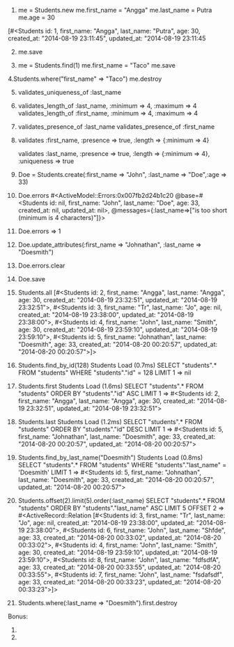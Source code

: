 1. me = Students.new
		me.first_name = "Angga"
		me.last_name = Putra
		me.age = 30


[#<Students id: 1, first_name: "Angga", last_name: "Putra", age: 30, created_at: "2014-08-19 23:11:45", updated_at: "2014-08-19 23:11:45

2. me.save

3. me = Students.find(1)
		me.first_name = "Taco"
		me.save

4.Students.where("first_name" => "Taco")
	me.destroy

5. validates_uniqueness_of :last_name

6. validates_length_of :last_name, :minimum => 4, :maximum => 4
	validates_length_of :first_name, :minimum => 4, :maximum => 4

7. validates_presence_of :last_name
		validates_presence_of :first_name

8. validates :first_name, 
						:presence => true, 
	          :length => {:minimum => 4}

	validates :last_name, 
						:presence => true, 
	          :length => {:minimum => 4},
	          :uniqueness => true

9. Doe = Students.create(:first_name => "John", :last_name => "Doe",:age => 33)

10. Doe.errors
		#<ActiveModel::Errors:0x007fb2d24b1c20 @base=#<Students id: nil, first_name: "John", last_name: "Doe", age: 33, created_at: nil, updated_at: nil>, @messages={:last_name=>["is too short (minimum is 4 characters)"]}>

11. Doe.errors
=> 1

12. Doe.update_attributes(:first_name => "Johnathan", :last_name => "Doesmith")

13. Doe.errors.clear

14. Doe.save

15. Students.all
		[#<Students id: 2, first_name: "Angga", last_name: "Angga", age: 30, created_at: "2014-08-19 23:32:51", updated_at: "2014-08-19 23:32:51">, #<Students id: 3, first_name: "Tr", last_name: "Jo", age: nil, created_at: "2014-08-19 23:38:00", updated_at: "2014-08-19 23:38:00">, #<Students id: 4, first_name: "John", last_name: "Smith", age: 30, created_at: "2014-08-19 23:59:10", updated_at: "2014-08-19 23:59:10">, #<Students id: 5, first_name: "Johnathan", last_name: "Doesmith", age: 33, created_at: "2014-08-20 00:20:57", updated_at: "2014-08-20 00:20:57">]>

16. Students.find_by_id(128)
  Students Load (0.7ms)  SELECT  "students".* FROM "students"  WHERE "students"."id" = 128 LIMIT 1
=> nil

17. Students.first
  Students Load (1.6ms)  SELECT  "students".* FROM "students"   ORDER BY "students"."id" ASC LIMIT 1
=> #<Students id: 2, first_name: "Angga", last_name: "Angga", age: 30, created_at: "2014-08-19 23:32:51", updated_at: "2014-08-19 23:32:51">


18. Students.last
  Students Load (1.2ms)  SELECT  "students".* FROM "students"   ORDER BY "students"."id" DESC LIMIT 1
=> #<Students id: 5, first_name: "Johnathan", last_name: "Doesmith", age: 33, created_at: "2014-08-20 00:20:57", updated_at: "2014-08-20 00:20:57">

19. Students.find_by_last_name("Doesmith")
  Students Load (0.8ms)  SELECT  "students".* FROM "students"  WHERE "students"."last_name" = 'Doesmith' LIMIT 1
=> #<Students id: 5, first_name: "Johnathan", last_name: "Doesmith", age: 33, created_at: "2014-08-20 00:20:57", updated_at: "2014-08-20 00:20:57">

20. Students.offset(2).limit(5).order(:last_name)
		SELECT  "students".* FROM "students"   ORDER BY "students"."last_name" ASC LIMIT 5 OFFSET 2
=> #<ActiveRecord::Relation [#<Students id: 3, first_name: "Tr", last_name: "Jo", age: nil, created_at: "2014-08-19 23:38:00", updated_at: "2014-08-19 23:38:00">, #<Students id: 6, first_name: "John", last_name: "Shfde", age: 33, created_at: "2014-08-20 00:33:02", updated_at: "2014-08-20 00:33:02">, #<Students id: 4, first_name: "John", last_name: "Smith", age: 30, created_at: "2014-08-19 23:59:10", updated_at: "2014-08-19 23:59:10">, #<Students id: 8, first_name: "John", last_name: "fdfsdfA", age: 33, created_at: "2014-08-20 00:33:55", updated_at: "2014-08-20 00:33:55">, #<Students id: 7, first_name: "John", last_name: "fsdafsdf", age: 33, created_at: "2014-08-20 00:33:23", updated_at: "2014-08-20 00:33:23">]>

21. Students.where(:last_name => "Doesmith").first.destroy

Bonus:

1.

2.




